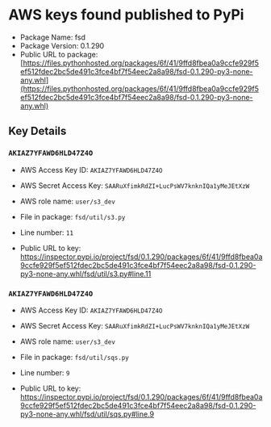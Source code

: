# AWS keys found published to PyPi

* Package Name: fsd
* Package Version: 0.1.290
* Public URL to package: [https://files.pythonhosted.org/packages/6f/41/9ffd8fbea0a9ccfe929f5ef512fdec2bc5de491c3fce4bf7f54eec2a8a98/fsd-0.1.290-py3-none-any.whl](https://files.pythonhosted.org/packages/6f/41/9ffd8fbea0a9ccfe929f5ef512fdec2bc5de491c3fce4bf7f54eec2a8a98/fsd-0.1.290-py3-none-any.whl)

## Key Details

### `AKIAZ7YFAWD6HLD47Z4O`

* AWS Access Key ID: `AKIAZ7YFAWD6HLD47Z4O`
* AWS Secret Access Key: `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` 
* AWS role name: `user/s3_dev`
* File in package: `fsd/util/s3.py`
* Line number: `11`

* Public URL to key: https://inspector.pypi.io/project/fsd/0.1.290/packages/6f/41/9ffd8fbea0a9ccfe929f5ef512fdec2bc5de491c3fce4bf7f54eec2a8a98/fsd-0.1.290-py3-none-any.whl/fsd/util/s3.py#line.11



### `AKIAZ7YFAWD6HLD47Z4O`

* AWS Access Key ID: `AKIAZ7YFAWD6HLD47Z4O`
* AWS Secret Access Key: `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` 
* AWS role name: `user/s3_dev`
* File in package: `fsd/util/sqs.py`
* Line number: `9`

* Public URL to key: https://inspector.pypi.io/project/fsd/0.1.290/packages/6f/41/9ffd8fbea0a9ccfe929f5ef512fdec2bc5de491c3fce4bf7f54eec2a8a98/fsd-0.1.290-py3-none-any.whl/fsd/util/sqs.py#line.9


